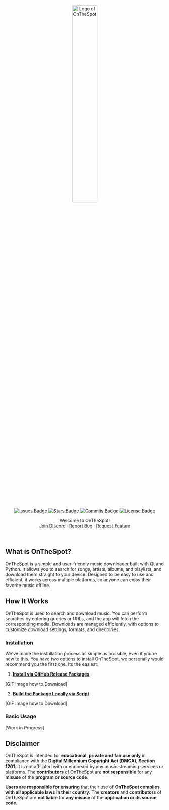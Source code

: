 <div align="center">

<div style="text-align: center;">
  <picture>
    <source media="(prefers-color-scheme: dark)" srcset="Assets/01_Logo/LOGO-HERE">
    <source media="(prefers-color-scheme: light)" srcset="Assets/01_Logo/LOGO-HERE">
    <img src="Assets/01_Logo/LOGO-HERE" alt="Logo of OnTheSpot" width="40%">
  </picture>
</div>

<br>

[![Issues Badge][issues-shield]][issues-url]
[![Stars Badge][stars-shield]][stars-url]
[![Commits Badge][commits-shield]][commits-url]
[![License Badge][license-shield]][license-url]

   <p>
      Welcome to OnTheSpot!
      <br />
      <a href="PLACEHOLDER/">Join Discord</a>
      ·
      <a href="PLACEHOLDER/">Report Bug</a>
      ·
      <a href="PLACEHOLDER/">Request Feature</a>
   </p>
   <br>
</div>

<Image HERE>

<br>

## What is OnTheSpot?

OnTheSpot is a simple and user-friendly music downloader built with Qt and Python. It allows you to search for songs, artists, albums, and playlists, and download them straight to your device. Designed to be easy to use and efficient, it works across multiple platforms, so anyone can enjoy their favorite music offline.

## How It Works

OnTheSpot is used to search and download music. You can perform searches by entering queries or URLs, and the app will fetch the corresponding media. Downloads are managed efficiently, with options to customize download settings, formats, and directories.

### Installation

We've made the installation process as simple as possible, even if you're new to this. You have two options to install OnTheSpot, we personally would recommend you the first one. Its the easiest:

1. **[Install via GitHub Release Packages](docs/Installation.md)**

[GIF Image how to Download]

2. **[Build the Package Locally via Script](docs/Installation.md)**

[GIF Image how to Download]

### Basic Usage

[Work in Progress]

## Disclaimer

OnTheSpot is intended for **educational, private and fair use only** in compliance with the **Digital Millennium Copyright Act (DMCA), Section 1201**. It is not affiliated with or endorsed by any music streaming services or platforms. The **contributors** of OnTheSpot are **not responsible** for any **misuse** of the **program or source code**.

**Users are responsible for ensuring** that their use of **OnTheSpot complies with all applicable laws in their country.** The **creators** and **contributors** of OnTheSpot are **not liable** for **any misuse** of the **application or its source code**.

<!-- Badges -->
[issues-shield]: https://img.shields.io/github/issues/justin025/onthespot?style=for-the-badge&label=ISSUES&labelColor=2B2B2B&color=428BEE
[issues-url]: https://github.com/justin025/onthespot/issues
[stars-shield]: https://img.shields.io/github/stars/justin025/onthespot?style=for-the-badge&label=STARS&labelColor=2B2B2B&color=FF006E
[stars-url]: https://github.com/justin025/onthespot/stargazers
[commits-shield]: https://img.shields.io/github/commit-activity/m/justin025/onthespot?style=for-the-badge&label=COMMITS&labelColor=2B2B2B&color=E53935
[commits-url]: https://github.com/justin025/onthespot/commits/main
[license-shield]: https://img.shields.io/github/license/justin025/onthespot?style=for-the-badge&label=LICENSE&labelColor=2B2B2B&color=FF6F3F
[license-url]: https://github.com/justin025/onthespot/blob/main/LICENSE
